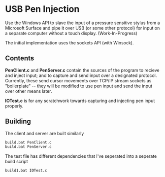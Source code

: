 # USB Pen Injection

Use the Windows API to slave the input of a pressure sensitive stylus from a Microsoft Surface and pipe it
over USB (or some other protocol) for input on a separate computer without a touch display. (Work-In-Progress)

The initial implementation uses the sockets API (with Winsock).

## Contents

**PenClient.c** and **PenServer.c** contain the sources of the program to recieve and inject input; and to capture and send input over a designated protocol. Currently, these send cursor movements over TCP/IP stream sockets as "boilerplate" -- they will be modified to use pen input and send the input over other means later.

**IOTest.c** is for any scratchwork towards capturing and injecting pen input properly.

## Building

The client and server are built similarly

```bash
build.bat PenClient.c
build.bat PenServer.c
```

The test file has different dependencies that I've seperated into a seperate build script

```bash
build1.bat IOTest.c
```